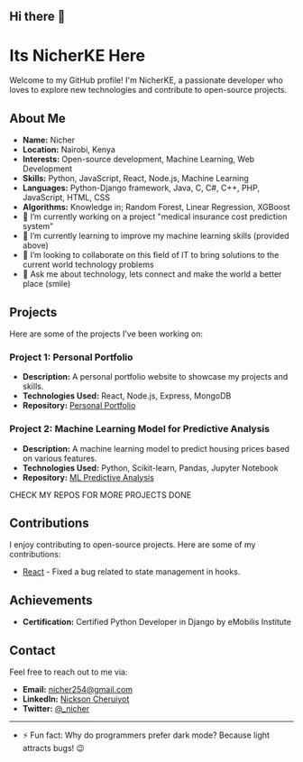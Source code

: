 ## Hi there 👋

# Its NicherKE Here

Welcome to my GitHub profile! I'm NicherKE, a passionate developer who loves to explore new technologies and contribute to open-source projects.

## About Me

-   **Name:** Nicher
-   **Location:** Nairobi, Kenya
-   **Interests:** Open-source development, Machine Learning, Web Development
-   **Skills:** Python, JavaScript, React, Node.js, Machine Learning
-   **Languages:** Python-Django framework, Java, C, C#, C++, PHP, JavaScript, HTML, CSS
-   **Algorithms:** Knowledge in; Random Forest, Linear Regression, XGBoost
-   🔭 I’m currently working on a project "medical insurance cost prediction system"
-   🌱 I’m currently learning to improve my machine learning skills (provided above)
-   👯 I’m looking to collaborate on this field of IT to bring solutions to the current world technology problems
-   💬 Ask me about technology, lets connect and make the world a better place (smile)

## Projects

Here are some of the projects I've been working on:

###   Project 1: Personal Portfolio

-   **Description:** A personal portfolio website to showcase my projects and skills.
-   **Technologies Used:** React, Node.js, Express, MongoDB
-   **Repository:** [Personal Portfolio](https://github.com/NicherKE/personal-portfolio)

###   Project 2: Machine Learning Model for Predictive Analysis

-   **Description:** A machine learning model to predict housing prices based on various features.
-   **Technologies Used:** Python, Scikit-learn, Pandas, Jupyter Notebook
-   **Repository:** [ML Predictive Analysis](https://github.com/NicherKE/ml-predictive-analysis)

CHECK MY REPOS FOR MORE PROJECTS DONE

## Contributions

I enjoy contributing to open-source projects. Here are some of my contributions:
-   [React](https://github.com/facebook/react) - Fixed a bug related to state management in hooks.

## Achievements

-   **Certification:** Certified Python Developer in Django by eMobilis Institute

## Contact

Feel free to reach out to me via:

-   **Email:** nicher254@gmail.com
-   **LinkedIn:** [Nickson Cheruiyot](https://www.linkedin.com/in/nicksoncheruiyotbett)
-   **Twitter:** [@\_nicher](https://x.com/_nicher)

---
-   ⚡ Fun fact: Why do programmers prefer dark mode? Because light attracts bugs! 😉
